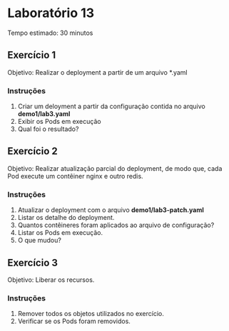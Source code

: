 # Laboratório 13

Tempo estimado: 30 minutos

## Exercício 1
 
Objetivo: Realizar o deployment a partir de um arquivo *.yaml

### Instruções

<ol>
    <li> Criar um deloyment a partir da configuração contida no arquivo <b>demo1/lab3.yaml</b>
    <li> Exibir os Pods em execução
    <li> Qual foi o resultado?
</ol>

## Exercício 2
 
Objetivo: Realizar atualização parcial do deployment, de modo que, cada Pod execute um contêiner nginx e outro redis.

### Instruções

<ol>
    <li> Atualizar o deployment com o arquivo <b>demo1/lab3-patch.yaml</b>
    <li> Listar os detalhe do deployment.</b>
    <li> Quantos contêineres foram aplicados ao arquivo de configuração?</b>
    <li> Listar os Pods em execução.</b>
    <li> O que mudou?</b>
</ol>

## Exercício 3
 
Objetivo: Liberar os recursos.

### Instruções

<ol>
    <li> Remover todos os objetos utilizados no exercício.
    <li> Verificar se os Pods foram removidos.
</ol>